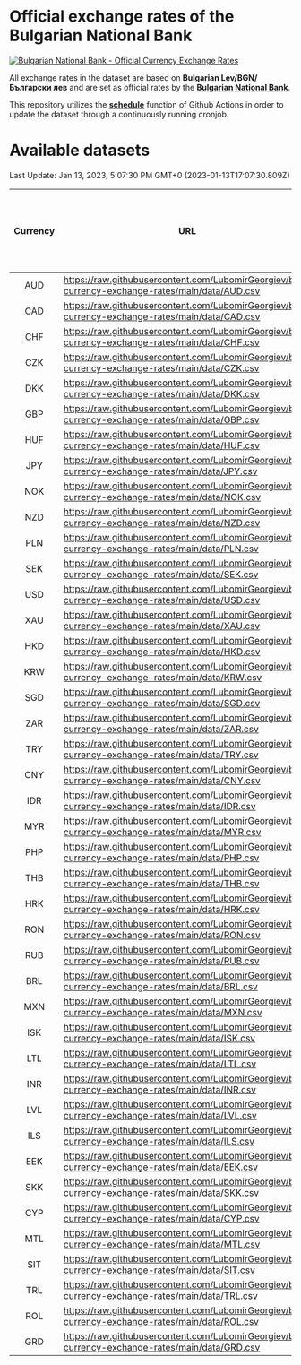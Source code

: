 # Official exchange rates of the Bulgarian National Bank

[![Bulgarian National Bank - Official Currency Exchange Rates](https://github.com/LubomirGeorgiev/bnb-currency-exchange-rates/actions/workflows/update-rates.yml/badge.svg?branch=main)](https://github.com/LubomirGeorgiev/bnb-currency-exchange-rates/actions/workflows/update-rates.yml)

All exchange rates in the dataset are based on **Bulgarian Lev/BGN/Български лев** and are set as official rates by the [**Bulgarian National Bank**](https://www.bnb.bg/Statistics/StExternalSector/StExchangeRates/StERForeignCurrencies/index.htm?toLang=_EN).

This repository utilizes the [**schedule**](https://docs.github.com/en/actions/reference/events-that-trigger-workflows) function of Github Actions in order to update the dataset through a continuously running cronjob.

# Available datasets

<!-- START LINKS (DO NOT EVER FU*ING DELETE THIS COMMENT FOR THE LOVE OF YOUR LIFE!!! IF YOU ARE CURIOS HOW IT WORKS, YOU CAN HAVE A LOOK AT ./src/updateReadme.ts) -->

Last Update: Jan 13, 2023, 5:07:30 PM GMT+0 (2023-01-13T17:07:30.809Z)

| Currency | URL                                                                                             | Number of records | Number of missing days that were filled in |
| :------: | ----------------------------------------------------------------------------------------------- | :---------------: | :----------------------------------------: |
|   AUD    | https://raw.githubusercontent.com/LubomirGeorgiev/bnb-currency-exchange-rates/main/data/AUD.csv |       8374        |                    2586                    |
|   CAD    | https://raw.githubusercontent.com/LubomirGeorgiev/bnb-currency-exchange-rates/main/data/CAD.csv |       8374        |                    2586                    |
|   CHF    | https://raw.githubusercontent.com/LubomirGeorgiev/bnb-currency-exchange-rates/main/data/CHF.csv |       8374        |                    2586                    |
|   CZK    | https://raw.githubusercontent.com/LubomirGeorgiev/bnb-currency-exchange-rates/main/data/CZK.csv |       8374        |                    2586                    |
|   DKK    | https://raw.githubusercontent.com/LubomirGeorgiev/bnb-currency-exchange-rates/main/data/DKK.csv |       8374        |                    2586                    |
|   GBP    | https://raw.githubusercontent.com/LubomirGeorgiev/bnb-currency-exchange-rates/main/data/GBP.csv |       8374        |                    2586                    |
|   HUF    | https://raw.githubusercontent.com/LubomirGeorgiev/bnb-currency-exchange-rates/main/data/HUF.csv |       8374        |                    2586                    |
|   JPY    | https://raw.githubusercontent.com/LubomirGeorgiev/bnb-currency-exchange-rates/main/data/JPY.csv |       8374        |                    2586                    |
|   NOK    | https://raw.githubusercontent.com/LubomirGeorgiev/bnb-currency-exchange-rates/main/data/NOK.csv |       8374        |                    2586                    |
|   NZD    | https://raw.githubusercontent.com/LubomirGeorgiev/bnb-currency-exchange-rates/main/data/NZD.csv |       8374        |                    2586                    |
|   PLN    | https://raw.githubusercontent.com/LubomirGeorgiev/bnb-currency-exchange-rates/main/data/PLN.csv |       8374        |                    2586                    |
|   SEK    | https://raw.githubusercontent.com/LubomirGeorgiev/bnb-currency-exchange-rates/main/data/SEK.csv |       8374        |                    2586                    |
|   USD    | https://raw.githubusercontent.com/LubomirGeorgiev/bnb-currency-exchange-rates/main/data/USD.csv |       8374        |                    2586                    |
|   XAU    | https://raw.githubusercontent.com/LubomirGeorgiev/bnb-currency-exchange-rates/main/data/XAU.csv |       8374        |                    2588                    |
|   HKD    | https://raw.githubusercontent.com/LubomirGeorgiev/bnb-currency-exchange-rates/main/data/HKD.csv |       8074        |                    2497                    |
|   KRW    | https://raw.githubusercontent.com/LubomirGeorgiev/bnb-currency-exchange-rates/main/data/KRW.csv |       8074        |                    2497                    |
|   SGD    | https://raw.githubusercontent.com/LubomirGeorgiev/bnb-currency-exchange-rates/main/data/SGD.csv |       8074        |                    2497                    |
|   ZAR    | https://raw.githubusercontent.com/LubomirGeorgiev/bnb-currency-exchange-rates/main/data/ZAR.csv |       8074        |                    2497                    |
|   TRY    | https://raw.githubusercontent.com/LubomirGeorgiev/bnb-currency-exchange-rates/main/data/TRY.csv |       6560        |                    2031                    |
|   CNY    | https://raw.githubusercontent.com/LubomirGeorgiev/bnb-currency-exchange-rates/main/data/CNY.csv |       6442        |                    1997                    |
|   IDR    | https://raw.githubusercontent.com/LubomirGeorgiev/bnb-currency-exchange-rates/main/data/IDR.csv |       6442        |                    1997                    |
|   MYR    | https://raw.githubusercontent.com/LubomirGeorgiev/bnb-currency-exchange-rates/main/data/MYR.csv |       6442        |                    1997                    |
|   PHP    | https://raw.githubusercontent.com/LubomirGeorgiev/bnb-currency-exchange-rates/main/data/PHP.csv |       6442        |                    1997                    |
|   THB    | https://raw.githubusercontent.com/LubomirGeorgiev/bnb-currency-exchange-rates/main/data/THB.csv |       6442        |                    1997                    |
|   HRK    | https://raw.githubusercontent.com/LubomirGeorgiev/bnb-currency-exchange-rates/main/data/HRK.csv |       6428        |                    1992                    |
|   RON    | https://raw.githubusercontent.com/LubomirGeorgiev/bnb-currency-exchange-rates/main/data/RON.csv |       6383        |                    1979                    |
|   RUB    | https://raw.githubusercontent.com/LubomirGeorgiev/bnb-currency-exchange-rates/main/data/RUB.csv |       6124        |                    1895                    |
|   BRL    | https://raw.githubusercontent.com/LubomirGeorgiev/bnb-currency-exchange-rates/main/data/BRL.csv |       5473        |                    1701                    |
|   MXN    | https://raw.githubusercontent.com/LubomirGeorgiev/bnb-currency-exchange-rates/main/data/MXN.csv |       5473        |                    1701                    |
|   ISK    | https://raw.githubusercontent.com/LubomirGeorgiev/bnb-currency-exchange-rates/main/data/ISK.csv |       5374        |                    1664                    |
|   LTL    | https://raw.githubusercontent.com/LubomirGeorgiev/bnb-currency-exchange-rates/main/data/LTL.csv |       5148        |                    1577                    |
|   INR    | https://raw.githubusercontent.com/LubomirGeorgiev/bnb-currency-exchange-rates/main/data/INR.csv |       5104        |                    1585                    |
|   LVL    | https://raw.githubusercontent.com/LubomirGeorgiev/bnb-currency-exchange-rates/main/data/LVL.csv |       4785        |                    1465                    |
|   ILS    | https://raw.githubusercontent.com/LubomirGeorgiev/bnb-currency-exchange-rates/main/data/ILS.csv |       4378        |                    1364                    |
|   EEK    | https://raw.githubusercontent.com/LubomirGeorgiev/bnb-currency-exchange-rates/main/data/EEK.csv |       3993        |                    1219                    |
|   SKK    | https://raw.githubusercontent.com/LubomirGeorgiev/bnb-currency-exchange-rates/main/data/SKK.csv |       2965        |                    907                     |
|   CYP    | https://raw.githubusercontent.com/LubomirGeorgiev/bnb-currency-exchange-rates/main/data/CYP.csv |       2897        |                    881                     |
|   MTL    | https://raw.githubusercontent.com/LubomirGeorgiev/bnb-currency-exchange-rates/main/data/MTL.csv |       2597        |                    792                     |
|   SIT    | https://raw.githubusercontent.com/LubomirGeorgiev/bnb-currency-exchange-rates/main/data/SIT.csv |       2538        |                    774                     |
|   TRL    | https://raw.githubusercontent.com/LubomirGeorgiev/bnb-currency-exchange-rates/main/data/TRL.csv |       1812        |                    553                     |
|   ROL    | https://raw.githubusercontent.com/LubomirGeorgiev/bnb-currency-exchange-rates/main/data/ROL.csv |       1691        |                    518                     |
|   GRD    | https://raw.githubusercontent.com/LubomirGeorgiev/bnb-currency-exchange-rates/main/data/GRD.csv |        359        |                    107                     |

<!-- END LINKS (DO NOT EVER FU*ING DELETE THIS COMMENT FOR THE LOVE OF YOUR LIFE!!! IF YOU ARE CURIOS HOW IT WORKS, YOU CAN HAVE A LOOK AT ./src/updateReadme.ts) -->

